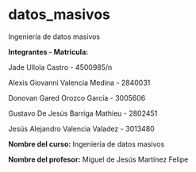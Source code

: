 # datos_masivos
Ingeniería de datos masivos

**Integrantes - Matricula:**

Jade Ullola Castro - 4500985/n

Alexis Giovanni Valencia Medina - 2840031

Donovan Gared Orozco García - 3005606

Gustavo De Jesús Barriga Mathieu - 2802451

Jesús Alejandro Valencia Valadez - 3013480

**Nombre del curso:** Ingeniería de datos masivos

**Nombre del profesor:** Miguel de Jesús Martínez Felipe
